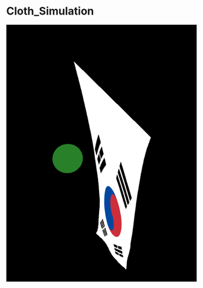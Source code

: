 # Cloth_Simulation

![Cloth](https://github.com/noahjpark/Cloth_Simulation/blob/master/images/capture1.PNG?raw=true)
